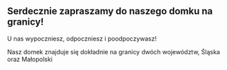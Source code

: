 ## Serdecznie zapraszamy do naszego domku na granicy!

U nas wypoczniesz, odpoczniesz i poodpoczywasz!

Nasz domek znajduje się dokładnie na granicy dwóch województw, Śląska oraz Małopolski
